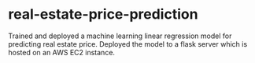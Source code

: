 # real-estate-price-prediction
Trained and deployed a machine learning linear regression model for predicting real estate price. Deployed the model to a flask server which is hosted on an AWS EC2 instance.
